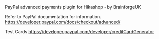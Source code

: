 PayPal advanced payments plugin for Hikashop - by BrainforgeUK

Refer to PayPal documentation for information.
https://developer.paypal.com/docs/checkout/advanced/

Test Cards
https://developer.paypal.com/developer/creditCardGenerator
